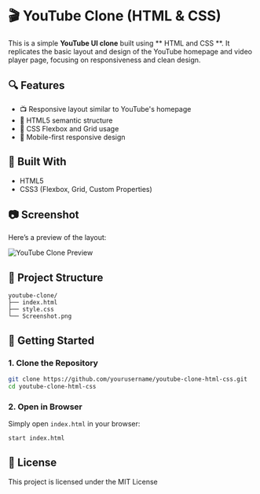 
# 🎬 YouTube Clone (HTML & CSS)

This is a simple **YouTube UI clone** built using ** HTML and CSS **. It replicates the basic layout and design of the YouTube homepage and video player page, focusing on responsiveness and clean design.

## 🔍 Features

- 📺 Responsive layout similar to YouTube's homepage
- 🧱 HTML5 semantic structure
- 🎨 CSS Flexbox and Grid usage
- 📱 Mobile-first responsive design

## 🧱 Built With

- HTML5
- CSS3 (Flexbox, Grid, Custom Properties)

## 📷 Screenshot

Here’s a preview of the layout:

![YouTube Clone Preview](D:\YouTube-Clone-main\Screenshot.png) <!-- Replace with the actual path to your screenshot -->

## 📁 Project Structure

```
youtube-clone/
├── index.html
├── style.css
└── Screenshot.png
```

## 🚀 Getting Started

### 1. Clone the Repository

```bash
git clone https://github.com/yourusername/youtube-clone-html-css.git
cd youtube-clone-html-css
```

### 2. Open in Browser

Simply open `index.html` in your browser:

```bash
start index.html
```

## 📄 License

This project is licensed under the MIT License 
